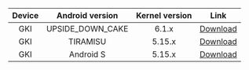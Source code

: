 | Device | Android version | Kernel version | Link |
| :-: | :-: | :-: | :-: |
| GKI | UPSIDE_DOWN_CAKE | 6.1.x | [Download](https://www.123pan.com/s/h1szVv-9mv4H.html) |
| GKI | TIRAMISU | 5.15.x | [Download](https://www.123pan.com/s/h1szVv-9mv4H.html) |
| GKI | Android S | 5.15.x | [Download](https://www.123pan.com/s/h1szVv-9mv4H.html) |
